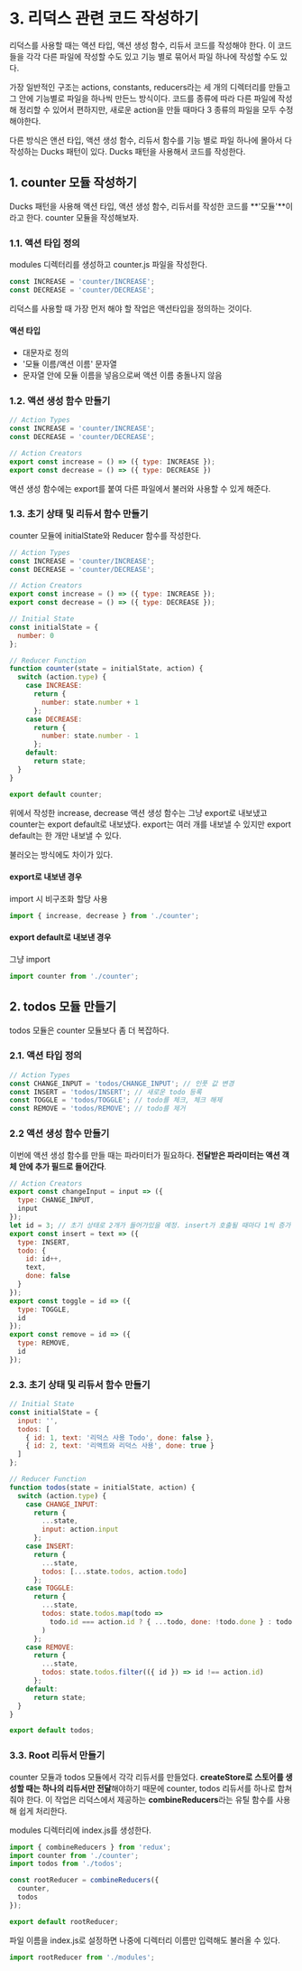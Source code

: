 # 3. 리덕스 관련 코드 작성하기

리덕스를 사용할 때는 액션 타입, 액션 생성 함수, 리듀서 코드를 작성해야 한다. 이 코드들을 각각 다른 파일에 작성할 수도 있고 기능 별로 묶어서 파일 하나에 작성할 수도 있다.

가장 일반적인 구조는 actions, constants, reducers라는 세 개의 디렉터리를 만들고 그 안에 기능별로 파일을 하나씩 만든느 방식이다. 코드를 종류에 따라 다른 파일에 작성해 정리할 수 있어서 편하지만, 새로운 action을 만들 때마다 3 종류의 파일을 모두 수정해야한다.

다른 방식은 앤션 타입, 액션 생성 함수, 리듀서 함수를 기능 별로 파일 하나에 몰아서 다 작성하는 Ducks 패턴이 있다. Ducks 패턴을 사용해서 코드를 작성한다.

## 1. counter 모듈 작성하기

Ducks 패턴을 사용해 액션 타입, 액션 생성 함수, 리듀서를 작성한 코드를 **'모듈'**이라고 한다. counter 모듈을 작성해보자.

### 1.1. 액션 타입 정의

modules 디렉터리를 생성하고 counter.js 파일을 작성한다.

```javascript
const INCREASE = 'counter/INCREASE';
const DECREASE = 'counter/DECREASE';
```

리덕스를 사용할 때 가장 먼저 해야 할 작업은 액션타입을 정의하는 것이다.

#### 액션 타입

- 대문자로 정의
- '모듈 이름/액션 이름' 문자열
- 문자열 안에 모듈 이름을 넣음으로써 액션 이름 충돌나지 않음

### 1.2. 액션 생성 함수 만들기

```javascript
// Action Types
const INCREASE = 'counter/INCREASE';
const DECREASE = 'counter/DECREASE';

// Action Creators
export const increase = () => ({ type: INCREASE });
export const decrease = () => ({ type: DECREASE })
```

액션 생성 함수에는 export를 붙여 다른 파일에서 불러와 사용할 수 있게 해준다.

### 1.3. 초기 상태 및 리듀서 함수 만들기

counter 모듈에 initialState와 Reducer 함수를 작성한다.

```javascript
// Action Types
const INCREASE = 'counter/INCREASE';
const DECREASE = 'counter/DECREASE';

// Action Creators
export const increase = () => ({ type: INCREASE });
export const decrease = () => ({ type: DECREASE });

// Initial State
const initialState = {
  number: 0
};

// Reducer Function
function counter(state = initialState, action) {
  switch (action.type) {
    case INCREASE:
      return {
        number: state.number + 1
      };
    case DECREASE:
      return {
        number: state.number - 1
      };
    default:
      return state;
  }
}

export default counter;
```

위에서 작성한 increase, decrease 액션 생성 함수는 그냥 export로 내보냈고 counter는 export default로 내보냈다. export는 여러 개를 내보낼 수 있지만 export default는 한 개만 내보낼 수 있다.

불러오는 방식에도 차이가 있다.

#### export로 내보낸 경우

import 시 비구조화 할당 사용

```javascript
import { increase, decrease } from './counter';
```

#### export default로 내보낸 경우

그냥 import

```javascript
import counter from './counter';
```

## 2. todos 모듈 만들기

todos 모듈은 counter 모듈보다 좀 더 복잡하다.

### 2.1. 액션 타입 정의

```javascript
// Action Types
const CHANGE_INPUT = 'todos/CHANGE_INPUT'; // 인풋 값 변경
const INSERT = 'todos/INSERT'; // 새로운 todo 등록
const TOGGLE = 'todos/TOGGLE'; // todo를 체크, 체크 해제
const REMOVE = 'todos/REMOVE'; // todo를 제거
```

### 2.2 액션 생성 함수 만들기

이번에 액션 생성 함수를 만들 때는 파라미터가 필요하다. **전달받은 파라미터는 액션 객체 안에 추가 필드로 들어간다**.

```javascript
// Action Creators
export const changeInput = input => ({
  type: CHANGE_INPUT,
  input
});
let id = 3;	// 초기 상태로 2개가 들어가있을 예정. insert가 호출될 때마다 1씩 증가
export const insert = text => ({
  type: INSERT,
  todo: {
    id: id++,
    text,
    done: false
  }
});
export const toggle = id => ({
  type: TOGGLE,
  id
});
export const remove = id => ({
  type: REMOVE,
  id
});
```

### 2.3. 초기 상태 및 리듀서 함수 만들기

```javascript
// Initial State
const initialState = {
  input: '',
  todos: [
    { id: 1, text: '리덕스 사용 Todo', done: false },
    { id: 2, text: '리액트와 리덕스 사용', done: true }
  ]
};

// Reducer Function
function todos(state = initialState, action) {
  switch (action.type) {
    case CHANGE_INPUT:
      return {
        ...state,
        input: action.input
      };
    case INSERT:
      return {
        ...state,
        todos: [...state.todos, action.todo]
      };
    case TOGGLE:
      return {
        ...state,
        todos: state.todos.map(todo =>
          todo.id === action.id ? { ...todo, done: !todo.done } : todo
        )
      };
    case REMOVE:
      return {
        ...state,
        todos: state.todos.filter(({ id }) => id !== action.id)
      };
    default:
      return state;
  }
}

export default todos;
```

### 3.3. Root 리듀서 만들기

counter 모듈과 todos 모듈에서 각각 리듀서를 만들었다. **createStore로 스토어를 생성할 때는 하나의 리듀서만 전달**해야하기 때문에 counter, todos 리듀서를 하나로 합쳐줘야 한다. 이 작업은 리덕스에서 제공하는 **combineReducers**라는 유틸 함수를 사용해 쉽게 처리한다.

modules 디렉터리에 index.js를 생성한다.

```javascript
import { combineReducers } from 'redux';
import counter from './counter';
import todos from './todos';

const rootReducer = combineReducers({
  counter,
  todos
});

export default rootReducer;
```

파일 이름을 index.js로 설정하면 나중에 디렉터리 이름만 입력해도 불러올 수 있다.

```javascript
import rootReducer from './modules';
```

